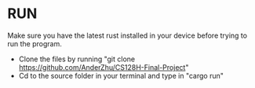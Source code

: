 # RUN
Make sure you have the latest rust installed in your device before trying to run the program.
- Clone the files by running "git clone https://github.com/AnderZhu/CS128H-Final-Project"
- Cd to the source folder in your terminal and type in "cargo run"
